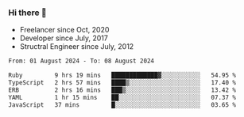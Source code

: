 ### Hi there 👋

- Freelancer since Oct, 2020
- Developer since July, 2017
- Structral Engineer since July, 2012

<!--START_SECTION:waka-->

```txt
From: 01 August 2024 - To: 08 August 2024

Ruby         9 hrs 19 mins   █████████████▓░░░░░░░░░░░   54.95 %
TypeScript   2 hrs 57 mins   ████▒░░░░░░░░░░░░░░░░░░░░   17.40 %
ERB          2 hrs 16 mins   ███▒░░░░░░░░░░░░░░░░░░░░░   13.42 %
YAML         1 hr 15 mins    ██░░░░░░░░░░░░░░░░░░░░░░░   07.37 %
JavaScript   37 mins         █░░░░░░░░░░░░░░░░░░░░░░░░   03.65 %
```

<!--END_SECTION:waka-->
